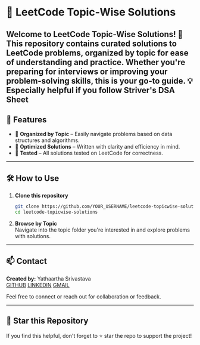 # 📘 LeetCode Topic-Wise Solutions

Welcome to **LeetCode Topic-Wise Solutions**! 🚀  
This repository contains curated solutions to LeetCode problems, **organized by topic** for ease of understanding and practice. Whether you're preparing for interviews or improving your problem-solving skills, this is your go-to guide. 💡
**Especially helpful if you follow Striver's DSA Sheet**
---

## 📌 Features

- 📁 **Organized by Topic** – Easily navigate problems based on data structures and algorithms.  
- 🧠 **Optimized Solutions** – Written with clarity and efficiency in mind.  
- 🧪 **Tested** – All solutions tested on LeetCode for correctness.

---

## 🛠️ How to Use

1. **Clone this repository**  
   ```bash
   git clone https://github.com/YOUR_USERNAME/leetcode-topicwise-solutions.git
   cd leetcode-topicwise-solutions
   ```

2. **Browse by Topic**  
   Navigate into the topic folder you're interested in and explore problems with solutions.


---
## 📫 Contact

**Created by:** Yathaartha Srivastava <br/>
[GITHUB](https://github.com/Yuvicodes1)
[LINKEDIN](https://www.linkedin.com/in/yathaartha-srivastava-063758258)
[GMAIL](yathaarthaofficial007@gmail.com)

Feel free to connect or reach out for collaboration or feedback.

---

## 🌟 Star this Repository

If you find this helpful, don't forget to ⭐ star the repo to support the project!
